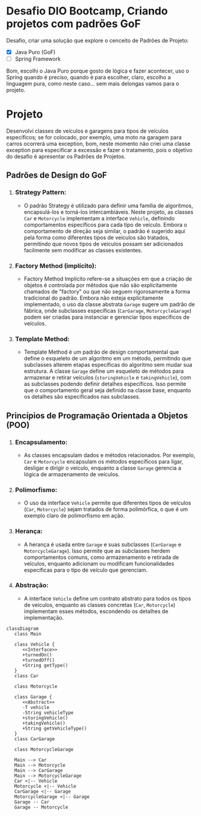 # Desafio DIO Bootcamp, Criando projetos com padrões GoF
Desafio, criar uma solução que explore o cenceito de Padrões de Projeto:

- [X] Java Puro (GoF)
- [ ] Spring Framework

Bom, escolhi o Java Puro porque gosto de lógica e fazer acontecer, uso o Spring quando é preciso, quando é para escolher, claro, escolho a linguagem pura, como neste caso... sem mais delongas vamos para o projeto.

# Projeto

Desenvolvi classes de veículos e garagens para tipos de veículos específicos; se for colocado, por exemplo, uma moto na garagem para carros ocorrerá uma exception, bom, neste momento não criei uma classe exception para especificar a excessão e fazer o tratamento, pois o objetivo do desafio é apresentar os Padrões de Projetos.

## Padrões de Design do GoF

1. ### Strategy Pattern:
   + O padrão Strategy é utilizado para definir uma família de algoritmos, encapsulá-los e torná-los intercambiáveis. Neste projeto, as classes `Car` e `Motorcycle` implementam a interface `Vehicle`, definindo comportamentos específicos para cada tipo de veículo. Embora o comportamento de direção seja similar, o padrão é sugerido aqui pela forma como diferentes tipos de veículos são tratados, permitindo que novos tipos de veículos possam ser adicionados facilmente sem modificar as classes existentes.

2. ### Factory Method (implícito):
   + Factory Method Implícito refere-se a situações em que a criação de objetos é controlada por métodos que não são explicitamente chamados de "factory" ou que não seguem rigorosamente a forma tradicional do padrão. Embora não esteja explicitamente implementado, o uso da classe abstrata `Garage` sugere um padrão de fábrica, onde subclasses específicas (`CarGarage`, `MotorcycleGarage`) podem ser criadas para instanciar e gerenciar tipos específicos de veículos.

3. ### Template Method:
   + Template Method é um padrão de design comportamental que define o esqueleto de um algoritmo em um método, permitindo que subclasses alterem etapas específicas do algoritmo sem mudar sua estrutura. A classe `Garage` define um esqueleto de métodos para armazenar e retirar veículos (`storingVehicle` e `takingVehicle`), com as subclasses podendo definir detalhes específicos. Isso permite que o comportamento geral seja definido na classe base, enquanto os detalhes são especificados nas subclasses.

##  Princípios de Programação Orientada a Objetos (POO)

1. ### Encapsulamento:
   + As classes encapsulam dados e métodos relacionados. Por exemplo, `Car` e `Motorcycle` encapsulam os métodos específicos para ligar, desligar e dirigir o veículo, enquanto a classe `Garage` gerencia a lógica de armazenamento de veículos.

2. ### Polimorfismo:
   + O uso da interface `Vehicle` permite que diferentes tipos de veículos (`Car`, `Motorcycle`) sejam tratados de forma polimórfica, o que é um exemplo claro de polimorfismo em ação.

3. ### Herança:
   + A herança é usada entre `Garage` e suas subclasses (`CarGarage` e `MotorcycleGarage`). Isso permite que as subclasses herdem comportamentos comuns, como armazenamento e retirada de veículos, enquanto adicionam ou modificam funcionalidades específicas para o tipo de veículo que gerenciam.

4. ### Abstração:
   + A interface `Vehicle` define um contrato abstrato para todos os tipos de veículos, enquanto as classes concretas (`Car`, `Motorcycle`) implementam esses métodos, escondendo os detalhes de implementação.

```mermaid
classDiagram
   class Main

   class Vehicle {
      <<Interface>>
      +turnedOn()
      +turnedOff()
      +String getType()
   }
   class Car

   class Motorcycle

   class Garage {
      <<Abstract>>
      -T vehicle
      -String vehicleType
      +storingVehicle()
      +takingVehicle()
      +String getVehicleType()
   }
   class CarGarage

   class MotorcycleGarage

   Main --> Car
   Main --> Motorcycle
   Main --> CarGarage
   Main --> MotorcycleGarage
   Car <|-- Vehicle
   Motorcycle <|-- Vehicle
   CarGarage <|-- Garage
   MotorcycleGarage <|-- Garage
   Garage -- Car
   Garage -- Motorcycle
```